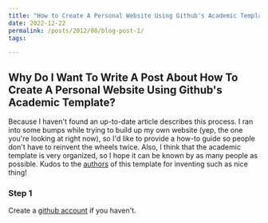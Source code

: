 ```yaml
---
title: "How to Create A Personal Website Using Github's Academic Template"
date: 2022-12-22
permalink: /posts/2012/08/blog-post-1/
tags:

---
```


## Why Do I Want To Write A Post About How To Create A Personal Website Using Github's Academic Template?
Because I haven't found an up-to-date article describes this process. I ran into some bumps while trying to build up my own website (yep, the one you're looking at right now), so I'd like to provide a how-to guide so people don't have to reinvent the wheels twice. Also, I think that the academic template is very organized, so I hope it can be known by as many people as possible. Kudos to the [authors](https://github.com/academicpages/academicpages.github.io) of this template for inventing such as nice thing! 

### Step 1
Create a [github account](https://github.com/signup?ref_cta=Sign+up&ref_loc=header+logged+out&ref_page=%2F&source=header-home) if you haven't.
